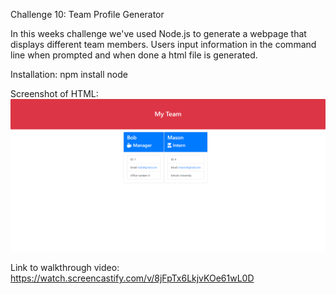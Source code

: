Challenge 10: Team Profile Generator

In this weeks challenge we've used Node.js to generate a webpage that displays different team members. Users input information in the command line when prompted and when done a html file is generated. 

Installation: 
npm install node

Screenshot of HTML: 
![Screenshot](screenshot.png)

Link to walkthrough video: 
https://watch.screencastify.com/v/8jFpTx6LkjvKOe61wL0D
